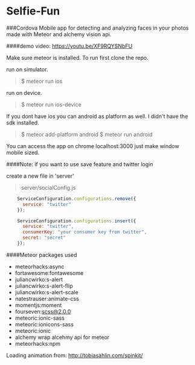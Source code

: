 # Selfie-Fun
###Cordova Mobile app for detecting and analyzing faces in your photos made with Meteor and alchemy vision api.

####demo video: https://youtu.be/XF9RQYSNbFU

Make sure meteor is installed.
To run first clone the repo.

run on simulator.

>$ meteor run ios  

run on device.

>$ meteor run ios-device

If you dont have ios you can android as platform as well. I didn't have the sdk installed.

>$ meteor add-platform android
>$ meteor run android

You can access the app on chrome localhost:3000 just make window mobile sized.

####Note: if you want to use save feature and twitter login

create a new file in 'server' 

>server/socialConfig.js

```javascript
	ServiceConfiguration.configurations.remove({
	  service: "twitter"
	});

	ServiceConfiguration.configurations.insert({
	  service: "twitter",
	  consumerKey: "your consumer key from twitter",
	  secret: "secret"
	});
```

####Meteor packages used

* meteorhacks:async
* fortawesome:fontawesome
* juliancwirko:s-alert
* juliancwirko:s-alert-flip
* juliancwirko:s-alert-scale
* natestrauser:animate-css
* momentjs:moment
* fourseven:scss@2.0.0
* meteoric:ionic-sass
* meteoric:ionicons-sass
* meteoric:ionic
* alchemy   wrap alcehmy api for meteor
* meteorhacks:npm

Loading animation from: http://tobiasahlin.com/spinkit/



 